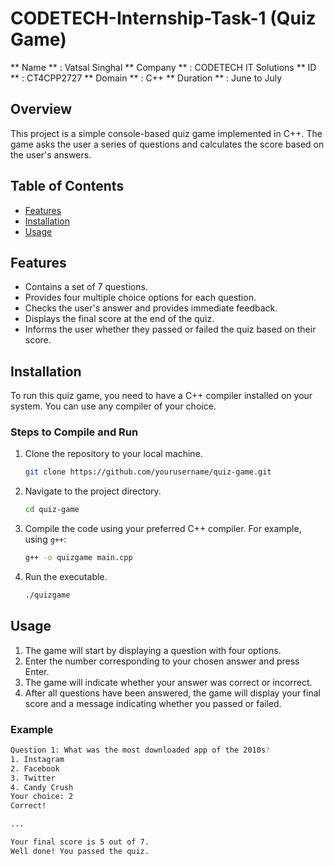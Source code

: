 # CODETECH-Internship-Task-1 (Quiz Game)

** Name ** : Vatsal Singhal
** Company ** : CODETECH IT Solutions
** ID ** : CT4CPP2727
** Domain ** : C++
** Duration ** : June to July

## Overview
This project is a simple console-based quiz game implemented in C++. The game asks the user a series of questions and calculates the score based on the user's answers.

## Table of Contents

- [Features](#features)
- [Installation](#installation)
- [Usage](#usage)

## Features

- Contains a set of 7 questions.
- Provides four multiple choice options for each question.
- Checks the user's answer and provides immediate feedback.
- Displays the final score at the end of the quiz.
- Informs the user whether they passed or failed the quiz based on their score.

## Installation

To run this quiz game, you need to have a C++ compiler installed on your system. You can use any compiler of your choice.

### Steps to Compile and Run

1. Clone the repository to your local machine.
   ```sh
   git clone https://github.com/yourusername/quiz-game.git
   ```
2. Navigate to the project directory.
   ```sh
   cd quiz-game
   ```
3. Compile the code using your preferred C++ compiler. For example, using `g++`:
   ```sh
   g++ -o quizgame main.cpp
   ```
4. Run the executable.
   ```sh
   ./quizgame
   ```

## Usage

1. The game will start by displaying a question with four options.
2. Enter the number corresponding to your chosen answer and press Enter.
3. The game will indicate whether your answer was correct or incorrect.
4. After all questions have been answered, the game will display your final score and a message indicating whether you passed or failed.

### Example

```sh
Question 1: What was the most downloaded app of the 2010s?
1. Instagram
2. Facebook
3. Twitter
4. Candy Crush
Your choice: 2
Correct!

...

Your final score is 5 out of 7.
Well done! You passed the quiz.
```
